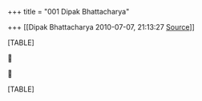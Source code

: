 +++
title = "001 Dipak Bhattacharya"

+++
[[Dipak Bhattacharya	2010-07-07, 21:13:27 [Source](https://groups.google.com/g/bvparishat/c/YRGqUsl_Zm0)]]



[TABLE]





[TABLE]

  

